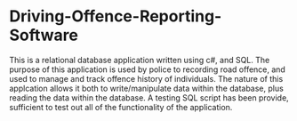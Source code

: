 # Driving-Offence-Reporting-Software
This is a relational database application written using c#, and SQL.
The purpose of this application is used by police to recording road offence, and used to manage and track offence history of individuals.
The nature of this applcation allows it both to write/manipulate data within the database, plus reading the data within the database.
A testing SQL script has been provide, sufficient to test out all of the functionality of the application. 
